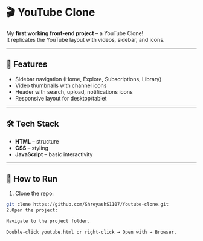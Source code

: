 # 🎬 YouTube Clone  

My **first working front-end project** – a YouTube Clone!  
It replicates the YouTube layout with videos, sidebar, and icons.  

---

## 🚀 Features  
- Sidebar navigation (Home, Explore, Subscriptions, Library)  
- Video thumbnails with channel icons  
- Header with search, upload, notifications icons  
- Responsive layout for desktop/tablet  

---

## 🛠️ Tech Stack  
- **HTML** – structure  
- **CSS** – styling  
- **JavaScript** – basic interactivity  

---

## 📂 How to Run  
1. Clone the repo:  
```bash
git clone https://github.com/ShreyashS1107/Youtube-clone.git
2.Open the project:

Navigate to the project folder.

Double-click youtube.html or right-click → Open with → Browser.
